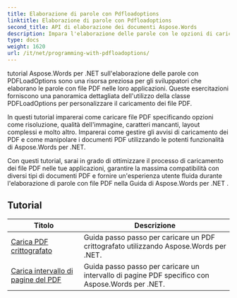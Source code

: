 ```yaml
---
title: Elaborazione di parole con Pdfloadoptions
linktitle: Elaborazione di parole con Pdfloadoptions
second_title: API di elaborazione dei documenti Aspose.Words
description: Impara l'elaborazione delle parole con le opzioni di caricamento PDF in Aspose.Words per .NET. Scopri come caricare e manipolare documenti Word in formato PDF con tutorial passo passo e codice di esempio.
type: docs
weight: 1620
url: /it/net/programming-with-pdfloadoptions/
---
```

tutorial Aspose.Words per .NET sull'elaborazione delle parole con PDFLoadOptions sono una risorsa preziosa per gli sviluppatori che elaborano le parole con file PDF nelle loro applicazioni. Queste esercitazioni forniscono una panoramica dettagliata dell'utilizzo della classe PDFLoadOptions per personalizzare il caricamento dei file PDF.

In questi tutorial imparerai come caricare file PDF specificando opzioni come risoluzione, qualità dell'immagine, caratteri mancanti, layout complessi e molto altro. Imparerai come gestire gli avvisi di caricamento dei PDF e come manipolare i documenti PDF utilizzando le potenti funzionalità di Aspose.Words per .NET.

Con questi tutorial, sarai in grado di ottimizzare il processo di caricamento dei file PDF nelle tue applicazioni, garantire la massima compatibilità con diversi tipi di documenti PDF e fornire un'esperienza utente fluida durante l'elaborazione di parole con file PDF nella Guida di Aspose.Words per .NET .

 ## Tutorial
| Titolo | Descrizione |
| --- | --- |
| [Carica PDF crittografato](./load-encrypted-pdf/) | Guida passo passo per caricare un PDF crittografato utilizzando Aspose.Words per .NET. |
| [Carica intervallo di pagine del PDF](./load-page-range-of-pdf/) | Guida passo passo per caricare un intervallo di pagine PDF specifico con Aspose.Words per .NET. |